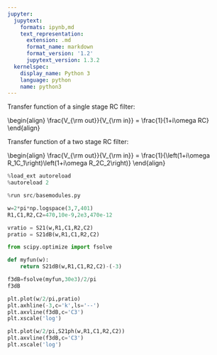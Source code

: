 ```yaml
---
jupyter:
  jupytext:
    formats: ipynb,md
    text_representation:
      extension: .md
      format_name: markdown
      format_version: '1.2'
      jupytext_version: 1.3.2
  kernelspec:
    display_name: Python 3
    language: python
    name: python3
---
```


Transfer function of a single stage RC filter:

\begin{align}
\frac{V_{\rm out}}{V_{\rm in}} = \frac{1}{1+i\omega RC}
\end{align}


Transfer function of a two stage RC filter:

\begin{align}
\frac{V_{\rm out}}{V_{\rm in}} = \frac{1}{\left(1+i\omega R_1C_1\right)\left(1+i\omega R_2C_2\right)}
\end{align}


```python
%load_ext autoreload
%autoreload 2
```

```python
%run src/basemodules.py
```

```python
w=2*pi*np.logspace(3,7,401)
R1,C1,R2,C2=470,10e-9,2e3,470e-12
```

```python
vratio = S21(w,R1,C1,R2,C2)
pratio = S21dB(w,R1,C1,R2,C2)
```

```python
from scipy.optimize import fsolve
```

```python
def myfun(w):
    return S21dB(w,R1,C1,R2,C2)-(-3)
```

```python
f3dB=fsolve(myfun,30e3)/2/pi
f3dB
```

```python
plt.plot(w/2/pi,pratio)
plt.axhline(-3,c='k',ls='--')
plt.axvline(f3dB,c='C3')
plt.xscale('log')
```

```python
plt.plot(w/2/pi,S21ph(w,R1,C1,R2,C2))
plt.axvline(f3dB,c='C3')
plt.xscale('log')
```

```python

```
